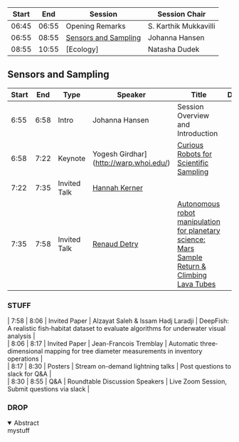 | Start | End | Session | Session Chair | 
| ---- | ---- | --------- | ---------------- |  
| 06:45 | 06:55 |  Opening Remarks | S. Karthik Mukkavilli | 
| 06:55 | 08:55 | [Sensors and Sampling](#Sensors-and-Sampling) | Johanna Hansen |  
| 08:55 | 10:55 | [Ecology] | Natasha Dudek |   
  

## Sensors and Sampling

| Start | End | Type | Speaker | Title | Details |   
| ---- | ---- | --------- | ------------------ | -------- | -------- |
| 6:55 | 6:58 | Intro | Johanna Hansen | Session Overview and Introduction
| 6:58 | 7:22 | Keynote | Yogesh Girdhar](http://warp.whoi.edu/) | [Curious Robots for Scientific Sampling](papers/sensors_1.md) |     
| 7:22 | 7:35 | Invited Talk | [Hannah Kerner](https://hannah-rae.github.io/) |  
| 7:35 | 7:58 | Invited Talk | [Renaud Detry](http://renaud-detry.net/)  | [Autonomous robot manipulation for planetary science: Mars Sample Return & Climbing Lava Tubes](papers/sensors_2.md) |   
  
### STUFF
| 7:58 | 8:06 | Invited Paper | Alzayat Saleh & Issam Hadj Laradji | DeepFish: A realistic fish‑habitat dataset to evaluate algorithms for underwater visual analysis |     
| 8:06 | 8:17 | Invited Paper | Jean-Francois Tremblay | Automatic three‐dimensional mapping for tree diameter measurements in inventory operations |     
| 8:17 | 8:30 | Posters |  Stream on-demand lightning talks | Post questions to slack for Q&A |   
| 8:30 | 8:55 | Q&A | Roundtable Discussion Speakers | Live Zoom Session, Submit questions via slack |   



### DROP

<details open> <summary>Abstract</summary>mystuff</details>
